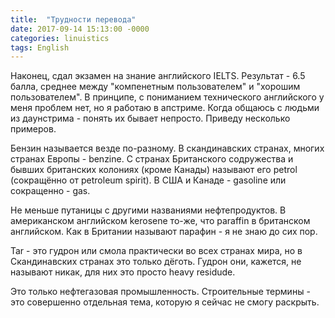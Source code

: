 ```yaml
---
title:  "Трудности перевода"
date: 2017-09-14 15:13:00 -0000
categories: linuistics
tags: English
---
```


Наконец, сдал экзамен на знание английского IELTS. Результат - 6.5 балла, среднее между "компенетным пользователем" и "хорошим пользователем". В принципе, с пониманием технического английского у меня проблем нет, но я работаю в апстриме. Когда общаюсь с людьми из даунстрима - понять их бывает непросто. Приведу несколько примеров.

Бензин называется везде по-разному. В скандинавских странах, многих странах Европы - benzine. С странах Британского содружества и бывших британских колониях (кроме Канады) называют его petrol (сокращённо от petroleum spirit). В США и Канаде - gasoline или сокращенно - gas.

Не меньше путаницы с другими названиями нефтепродуктов. В американском английском kerosene то-же, что paraffin в британском английском. Как в Британии называют парафин - я не знаю до сих пор.

Tar - это гудрон или смола практически во всех странах мира, но в Скандинавских странах это только дёготь. Гудрон они, кажется, не называют никак, для них это просто heavy residude.

Это только нефтегазовая промышленность. Строительные термины - это совершенно отдельная тема, которую я сейчас не смогу раскрыть.
